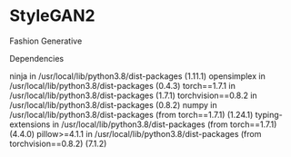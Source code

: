 # StyleGAN2
Fashion Generative

Dependencies

ninja in /usr/local/lib/python3.8/dist-packages (1.11.1)
opensimplex in /usr/local/lib/python3.8/dist-packages (0.4.3)
torch==1.7.1 in /usr/local/lib/python3.8/dist-packages (1.7.1)
torchvision==0.8.2 in /usr/local/lib/python3.8/dist-packages (0.8.2)
numpy in /usr/local/lib/python3.8/dist-packages (from torch==1.7.1) (1.24.1)
typing-extensions in /usr/local/lib/python3.8/dist-packages (from torch==1.7.1) (4.4.0)
pillow>=4.1.1 in /usr/local/lib/python3.8/dist-packages (from torchvision==0.8.2) (7.1.2)

